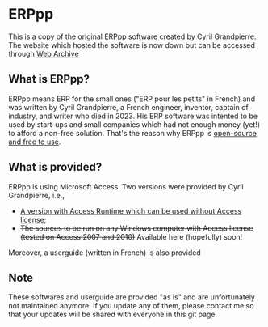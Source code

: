 # ERPpp
This is a copy of the original ERPpp software created by Cyril Grandpierre. The website which hosted the software is now down but can be accessed through [Web Archive](https://web.archive.org/web/20220122203630/https://www.erppp.com/) 

## What is ERPpp?

ERPpp means ERP for the small ones ("ERP pour les petits" in French) and was written by Cyril Grandpierre, a French engineer, inventor, captain of industry, and writer who died in 2023. His ERP software was intented to be used by start-ups and small companies which had not enough money (yet!) to afford a non-free solution. That's the reason why ERPpp is [open-source and free to use](https://web.archive.org/web/20220122203554/https://www.erppp.com/erppp/contrat-de-licence/). 

## What is provided?
ERPpp is using Microsoft Access. Two versions were provided by Cyril Grandpierre, i.e.,
* [A version with Access Runtime which can be used without Access license](/tree/main/ERPpp109-10b);
* ~~The sources to be run on any Windows computer with Access license (tested on Access 2007 and 2010)~~ Available here (hopefully) soon!

Moreover, a userguide (written in French) is also provided

## Note
These softwares and userguide are provided "as is" and are unfortunately not maintained anymore. If you update any of them, please contact me so that your updates will be shared with everyone in this git page.
